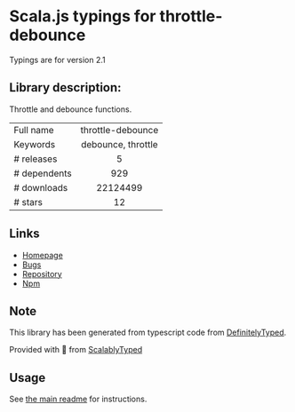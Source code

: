 
# Scala.js typings for throttle-debounce

Typings are for version 2.1

## Library description:
Throttle and debounce functions.

|                    |                 |
| ------------------ | :-------------: |
| Full name          | throttle-debounce |
| Keywords           | debounce, throttle |
| # releases         | 5 |
| # dependents       | 929 |
| # downloads        | 22124499 |
| # stars            | 12 |

## Links
- [Homepage](https://github.com/niksy/throttle-debounce#readme)
- [Bugs](https://github.com/niksy/throttle-debounce/issues)
- [Repository](https://github.com/niksy/throttle-debounce)
- [Npm](https://www.npmjs.com/package/throttle-debounce)
    


## Note
This library has been generated from typescript code from [DefinitelyTyped](https://definitelytyped.org).

Provided with :purple_heart: from [ScalablyTyped](https://github.com/oyvindberg/ScalablyTyped)

## Usage
See [the main readme](../../readme.md) for instructions.



